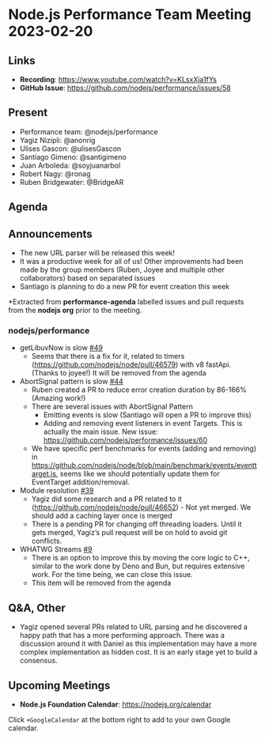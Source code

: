 # Node.js  Performance Team Meeting 2023-02-20

## Links

* **Recording**:  https://www.youtube.com/watch?v=KLsxXja1fYs
* **GitHub Issue**: https://github.com/nodejs/performance/issues/58

## Present

* Performance team: @nodejs/performance
* Yagiz Nizipli: @anonrig
* Ulises Gascon: @ulisesGascon
* Santiago Gimeno: @santigimeno
* Juan Arboleda: @soyjuanarbol
* Robert Nagy: @ronag 
* Ruben Bridgewater: @BridgeAR 

## Agenda

## Announcements

- The new URL parser will be released this week!
- It was a productive week for all of us! Other improvements had been made by the group members (Ruben, Joyee and multiple other collaborators) based on separated issues
- Santiago is planning to do a new PR for event creation this week

*Extracted from **performance-agenda** labelled issues and pull requests from the **nodejs org** prior to the meeting.

### nodejs/performance

* getLibuvNow is slow [#49](https://github.com/nodejs/performance/issues/49)
  - Seems that there is a fix for it, related to timers (https://github.com/nodejs/node/pull/46579) with v8 fastApi. (Thanks to joyee!)
  It will be removed from the agenda
* AbortSignal pattern is slow [#44](https://github.com/nodejs/performance/issues/44)
  - Ruben created a PR to reduce error creation duration by 86-166% (Amazing work!) 
  - There are several issues with AbortSignal Pattern
    - Emitting events is slow (Santiago will open a PR to improve this)
    - Adding and removing event listeners in event Targets. This is actually the main issue. New issue: https://github.com/nodejs/performance/issues/60 
  - We have specific perf benchmarks for events (adding and removing) in https://github.com/nodejs/node/blob/main/benchmark/events/eventtarget.js, seems like we should potentially update them for EventTarget addition/removal.
* Module resolution [#39](https://github.com/nodejs/performance/issues/39)
  - Yagiz did some research and a PR related to it (https://github.com/nodejs/node/pull/46652) - Not yet merged. We should add a caching layer once is merged
  - There is a pending PR for changing off threading loaders. Until it gets merged, Yagiz’s pull request will be on hold to avoid git conflicts. 
* WHATWG Streams [#9](https://github.com/nodejs/performance/issues/9)
  - There is an option to improve this by moving the core logic to C++, similar to the work done by Deno and Bun, but requires extensive work. For the time being, we can close this issue.
  - This item will be removed from the agenda

## Q&A, Other
- Yagiz opened several PRs related to URL parsing and he discovered a happy path that has a more performing approach. There was a discussion around it with Daniel as this implementation may have a more complex implementation as hidden cost.  It is an early stage yet to build a consensus.

## Upcoming Meetings

* **Node.js Foundation Calendar**: https://nodejs.org/calendar

Click `+GoogleCalendar` at the bottom right to add to your own Google calendar.

